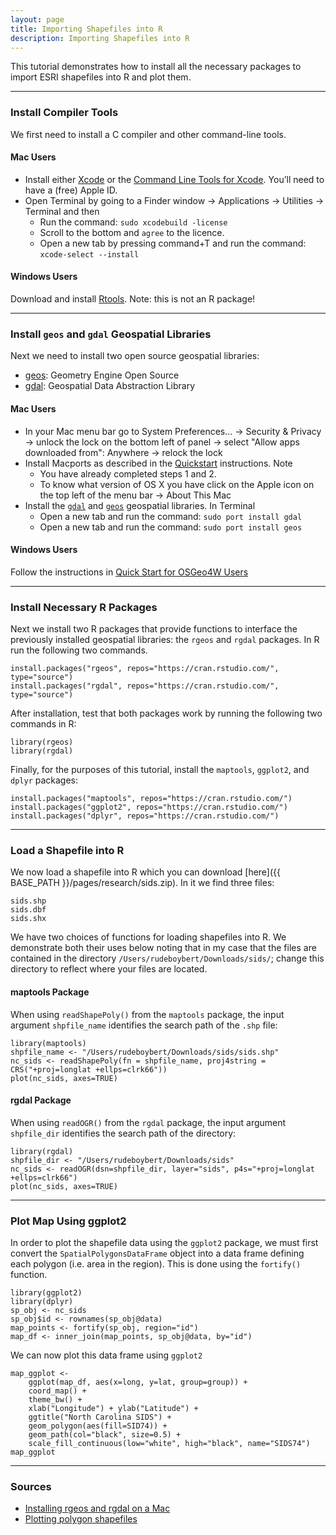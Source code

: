 ```yaml
---
layout: page
title: Importing Shapefiles into R
description: Importing Shapefiles into R
---
```


This tutorial demonstrates how to install all the necessary packages to import ESRI shapefiles into R and plot them. 



* * *



### Install Compiler Tools

We first need to install a C compiler and other command-line tools.  

#### Mac Users

* Install either [Xcode](https://developer.apple.com/xcode/download/) or the [Command Line Tools for Xcode](https://developer.apple.com/downloads/). You’ll need to
have a (free) Apple ID.
* Open Terminal by going to a Finder window -> Applications -> Utilities ->
Terminal and then
    + Run the command: `sudo xcodebuild -license`
    + Scroll to the bottom and `agree` to the licence.
    + Open a new tab by pressing command+T and run the command: `xcode-select --install`


#### Windows Users

Download and install [Rtools](https://cran.r-project.org/bin/windows/Rtools/). Note: this is not an R package!



* * *



### Install `geos` and `gdal` Geospatial Libraries

Next we need to install two open source geospatial libraries: 

* [geos](http://trac.osgeo.org/geos/): Geometry Engine Open Source 
* [gdal](http://www.gdal.org/): Geospatial Data Abstraction Library

#### Mac Users

* In your Mac menu bar go to System Preferences... -> Security & Privacy ->
unlock the lock on the bottom left of panel -> select "Allow apps downloaded
from": Anywhere -> relock the lock
* Install Macports as described in the [Quickstart](http://www.macports.org/install.php)
instructions.  Note
    + You have already completed steps 1 and 2.
    + To know what version of OS X you have click on the Apple icon on the top
    left of the menu bar -> About This Mac
* Install the [`gdal`](http://www.gdal.org/) and [`geos`](http://trac.osgeo.org/geos/) 
geospatial libraries.  In Terminal
    + Open a new tab and run the command: `sudo port install gdal`
    + Open a new tab and run the command: `sudo port install geos`

#### Windows Users

Follow the instructions in [Quick Start for OSGeo4W Users](http://trac.osgeo.org/osgeo4w/#QuickStartforOSGeo4WUsers)



* * *



### Install Necessary R Packages

Next we install two R packages that provide functions to interface the previously installed geospatial libraries:
the `rgeos` and `rgdal` packages.  In R run the following two commands.

~~~
install.packages("rgeos", repos="https://cran.rstudio.com/", type="source")
install.packages("rgdal", repos="https://cran.rstudio.com/", type="source")
~~~

After installation, test that both packages work by running the following two commands in R:

~~~
library(rgeos)
library(rgdal)
~~~

Finally, for the purposes of this tutorial, install the `maptools`, `ggplot2`, and `dplyr` packages:

~~~
install.packages("maptools", repos="https://cran.rstudio.com/")
install.packages("ggplot2", repos="https://cran.rstudio.com/")
install.packages("dplyr", repos="https://cran.rstudio.com/")
~~~



* * *



### Load a Shapefile into R

We now load a shapefile into R which you can download [here]({{ BASE_PATH }}/pages/research/sids.zip).  In it we find three files:

    sids.shp
    sids.dbf
    sids.shx

We have two choices of functions for loading shapefiles into R.  We demonstrate
both their uses below noting that in my case that the files are contained in the
directory `/Users/rudeboybert/Downloads/sids/`; change this directory to reflect
where your files are located.


#### maptools Package

When using `readShapePoly()` from the `maptools` package, the input argument `shpfile_name` identifies the search path of the `.shp` file:

~~~
library(maptools)
shpfile_name <- "/Users/rudeboybert/Downloads/sids/sids.shp"
nc_sids <- readShapePoly(fn = shpfile_name, proj4string = CRS("+proj=longlat +ellps=clrk66"))
plot(nc_sids, axes=TRUE)
~~~


#### rgdal Package

When using `readOGR()` from the `rgdal` package, the input argument `shpfile_dir` identifies the search path of the directory:

~~~
library(rgdal)
shpfile_dir <- "/Users/rudeboybert/Downloads/sids"
nc_sids <- readOGR(dsn=shpfile_dir, layer="sids", p4s="+proj=longlat +ellps=clrk66")
plot(nc_sids, axes=TRUE)
~~~



* * *



### Plot Map Using ggplot2

In order to plot the shapefile data using the `ggplot2` package, we must first convert the `SpatialPolygonsDataFrame` object into a data frame
defining each polygon (i.e. area in the region).  This is done using the `fortify()` function.

~~~
library(ggplot2)
library(dplyr)
sp_obj <- nc_sids
sp_obj$id <- rownames(sp_obj@data)
map_points <- fortify(sp_obj, region="id")
map_df <- inner_join(map_points, sp_obj@data, by="id")
~~~

We can now plot this data frame using `ggplot2`

~~~
map_ggplot <- 
    ggplot(map_df, aes(x=long, y=lat, group=group)) +
    coord_map() +
    theme_bw() +
    xlab("Longitude") + ylab("Latitude") + 
    ggtitle("North Carolina SIDS") + 
    geom_polygon(aes(fill=SID74)) + 
    geom_path(col="black", size=0.5) + 
    scale_fill_continuous(low="white", high="black", name="SIDS74")
map_ggplot
~~~



* * *



### Sources

* [Installing rgeos and rgdal on a Mac](http://tlocoh.r-forge.r-project.org/mac_rgeos_rgdal.html)
* [Plotting polygon shapefiles](https://github.com/hadley/ggplot2/wiki/plotting-polygon-shapefiles)

